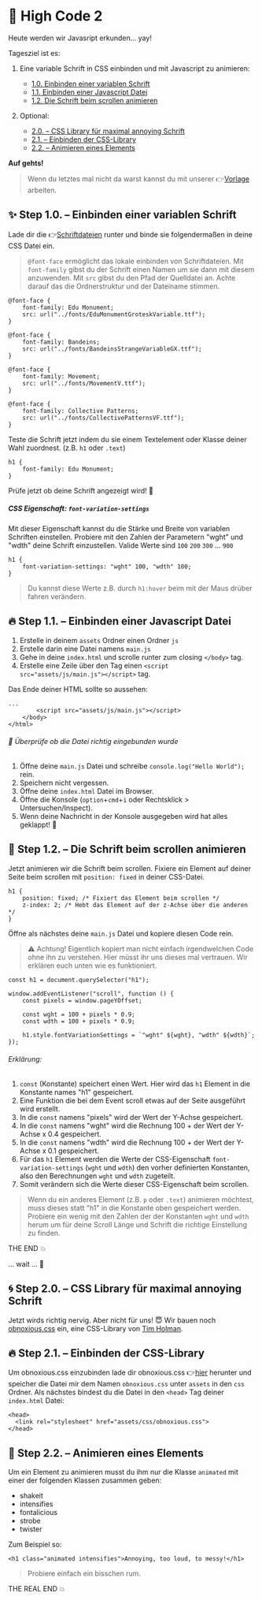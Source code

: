 # :crystal_ball: High Code 2

Heute werden wir Javasript erkunden... yay!

Tagesziel ist es:

1. Eine variable Schrift in CSS einbinden und mit Javascript zu animieren:

   - [1.0. Einbinden einer variablen Schrift](https://github.com/AmyraRadwan/High-Code-2#sparkles-step-10--einbinden-einer-variablen-schrift)
   - [1.1. Einbinden einer Javascript Datei](https://github.com/AmyraRadwan/High-Code-2#fire-step-11--einbinden-einer-javascript-datei)
   - [1.2. Die Schrift beim scrollen animieren](https://github.com/AmyraRadwan/High-Code-2#dizzy-step-12--die-schrift-beim-scrollen-animieren)

2. Optional:
   - [2.0. – CSS Library für maximal annoying Schrift](https://github.com/AmyraRadwan/High-Code-2#cyclone-step-20--css-library-f%C3%BCr-maximal-annoying-schrift)
   - [2.1. – Einbinden der CSS-Library](https://github.com/AmyraRadwan/High-Code-2#fire-step-21--einbinden-der-css-library)
   - [2.2. – Animieren eines Elements](https://github.com/AmyraRadwan/High-Code-2#dizzy-step-22--animieren-eines-elements)

**Auf gehts!**

> Wenn du letztes mal nicht da warst kannst du mit unserer :point_right:[Vorlage]() arbeiten.

## :sparkles: Step 1.0. – Einbinden einer variablen Schrift

Lade dir die :point_right:[Schriftdateien](https://github.com/AmyraRadwan/High-Code-2/tree/main/assets/fonts) runter und binde sie folgendermaßen in deine CSS Datei ein.

> `@font-face` ermöglicht das lokale einbinden von Schriftdateien. Mit `font-family` gibst du der Schrift einen Namen um sie dann mit diesem anzuwenden. Mit `src` gibst du den Pfad der Quelldatei an. Achte darauf das die Ordnerstruktur und der Dateiname stimmen.

```
@font-face {
	font-family: Edu Monument;
	src: url("../fonts/EduMonumentGroteskVariable.ttf");
}

@font-face {
	font-family: Bandeins;
	src: url("../fonts/BandeinsStrangeVariableGX.ttf");
}

@font-face {
	font-family: Movement;
	src: url("../fonts/MovementV.ttf");
}

@font-face {
	font-family: Collective Patterns;
	src: url("../fonts/CollectivePatternsVF.ttf");
}
```

Teste die Schrift jetzt indem du sie einem Textelement oder Klasse deiner Wahl zuordnest. (z.B. `h1` oder `.text`)

```
h1 {
    font-family: Edu Monument;
}
```

Prüfe jetzt ob deine Schrift angezeigt wird! :eyes:

##### CSS Eigenschaft: `font-variation-settings`

Mit dieser Eigenschaft kannst du die Stärke und Breite von variablen Schriften einstellen. Probiere mit den Zahlen der Parametern "wght" und "wdth" deine Schrift einzustellen. Valide Werte sind `100` `200` `300` ... `900`

```
h1 {
    font-variation-settings: "wght" 100, "wdth" 100;
}
```

> Du kannst diese Werte z.B. durch `h1:hover` beim mit der Maus drüber fahren verändern.

## :fire: Step 1.1. – Einbinden einer Javascript Datei

1. Erstelle in deinem `assets` Ordner einen Ordner `js`
2. Erstelle darin eine Datei namens `main.js`
3. Gehe in deine `index.html` und scrolle runter zum closing `</body>` tag.
4. Erstelle eine Zeile über den Tag einen `<script src="assets/js/main.js"></script>` tag.

Das Ende deiner HTML sollte so aussehen:

```
...
        <script src="assets/js/main.js"></script>
    </body>
</html>
```

###### :link: Überprüfe ob die Datei richtig eingebunden wurde

1. Öffne deine `main.js` Datei und schreibe `console.log("Hello World");` rein.
2. Speichern nicht vergessen.
3. Öffne deine `index.html` Datei im Browser.
4. Öffne die Konsole (`option`+`cmd`+`i` oder Rechtsklick > Untersuchen/Inspect).
5. Wenn deine Nachricht in der Konsole ausgegeben wird hat alles geklappt! :clap:

## :dizzy: Step 1.2. – Die Schrift beim scrollen animieren

Jetzt animieren wir die Schrift beim scrollen.
Fixiere ein Element auf deiner Seite beim scrollen mit `position: fixed` in deiner CSS-Datei.

```
h1 {
    position: fixed; /* Fixiert das Element beim scrollen */
    z-index: 2; /* Hebt das Element auf der z-Achse über die anderen */
}
```

Öffne als nächstes deine `main.js` Datei und kopiere diesen Code rein.

> :warning: Achtung! Eigentlich kopiert man nicht einfach irgendwelchen Code ohne ihn zu verstehen. Hier müsst ihr uns dieses mal vertrauen. Wir erklären euch unten wie es funktioniert.

```
const h1 = document.querySelector("h1");

window.addEventListener("scroll", function () {
	const pixels = window.pageYOffset;

	const wght = 100 + pixels * 0.9;
	const wdth = 100 + pixels * 0.9;

	h1.style.fontVariationSettings = `"wght" ${wght}, "wdth" ${wdth}`;
});
```

###### Erklärung:

1. `const` (Konstante) speichert einen Wert. Hier wird das `h1` Element in die Konstante names "h1" gespeichert.
2. Eine Funktion die bei dem Event scroll etwas auf der Seite ausgeführt wird erstellt.
3. In die `const` namens "pixels" wird der Wert der Y-Achse gespeichert.
4. In die `const` namens "wght" wird die Rechnung 100 + der Wert der Y-Achse x 0.4 gespeichert.
5. In die `const` namens "wdth" wird die Rechnung 100 + der Wert der Y-Achse x 0.1 gespeichert.
6. Für das `h1` Element werden die Werte der CSS-Eigenschaft `font-variation-settings` (`wght` und `wdth`) den vorher definierten Konstanten, also den Berechnungen `wght` und `wdth` zugeteilt.
7. Somit verändern sich die Werte dieser CSS-Eigenschaft beim scrollen.

> Wenn du ein anderes Element (z.B. `p` oder `.text`) animieren möchtest, muss dieses statt "h1" in die Konstante oben gespeichert werden. Probiere ein wenig mit den Zahlen der der Konstanten `wght` und `wdth` herum um für deine Scroll Länge und Schrift die richtige Einstellung zu finden.

THE END :boom:

... wait ... :shit:

## :cyclone: Step 2.0. – CSS Library für maximal annoying Schrift

Jetzt wirds richtig nervig. Aber nicht für uns! :innocent:
Wir bauen noch [obnoxious.css](https://tholman.com/obnoxious/) ein, eine CSS-Library von [Tim Holman](https://github.com/tholman).

## :fire: Step 2.1. – Einbinden der CSS-Library

Um obnoxious.css einzubinden lade dir obnoxious.css :point_right:[hier](/assets/css/obnoxious.css "download") herunter und speicher die Datei mir dem Namen `obnoxious.css` unter `assets` in den `css` Ordner. Als nächstes bindest du die Datei in den `<head>` Tag deiner `index.html` Datei:

```
<head>
  <link rel="stylesheet" href="assets/css/obnoxious.css">
</head>
```

## :dizzy: Step 2.2. – Animieren eines Elements

Um ein Element zu animieren musst du ihm nur die Klasse `animated` mit einer der folgenden Klassen zusammen geben:

- shakeit
- intensifies
- fontalicious
- strobe
- twister

Zum Beispiel so:

```
<h1 class="animated intensifies">Annoying, too loud, to messy!</h1>
```

> Probiere einfach ein bisschen rum.

THE REAL END :boom:
